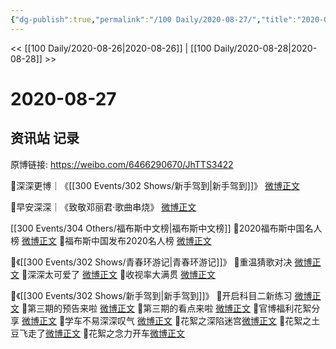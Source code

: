 ```yaml
---
{"dg-publish":true,"permalink":"/100 Daily/2020-08-27/","title":"2020-08-27","created":"2023-04-07T12:29:28.577+08:00","updated":"2023-04-07T12:31:18.092+08:00"}
---
```



<< [[100 Daily/2020-08-26\|2020-08-26]] | [[100 Daily/2020-08-28\|2020-08-28]] >>

# 2020-08-27

## 资讯站 记录

原博链接: https://weibo.com/6466290670/JhTTS3422

🌟深深更博｜《[[300 Events/302 Shows/新手驾到\|新手驾到]]》 [微博正文](https://m.weibo.cn/6466290670/4542648469687788)

🌟早安深深｜《致敬邓丽君·歌曲串烧》 [微博正文](https://m.weibo.cn/6466290670/4542441028325194)

[[300 Events/304 Others/福布斯中文榜\|福布斯中文榜]]
🌟2020福布斯中国名人榜 [微博正文](https://m.weibo.cn/6466290670/4542555494297998)
🌟福布斯中国发布2020名人榜 [微博正文](https://m.weibo.cn/6466290670/4542553943444200)

🌟《[[300 Events/302 Shows/青春环游记\|青春环游记]]》
🌱重温猜歌对决 [微博正文](https://m.weibo.cn/6466290670/4542567876668155)
🌱深深太可爱了 [微博正文](https://m.weibo.cn/6466290670/4542509689079949)
🌱收视率大满贯 [微博正文](https://m.weibo.cn/6466290670/4542493369308747)

🌟《[[300 Events/302 Shows/新手驾到\|新手驾到]]》
🌱开启科目二新练习 [微博正文](https://m.weibo.cn/6466290670/4542559266014477)
🌱第三期的预告来啦 [微博正文](https://m.weibo.cn/6466290670/4542558074573820)
🌱第三期的看点来啦 [微博正文](https://m.weibo.cn/6466290670/4542512293487334)
🌱官博福利花絮分享 [微博正文](https://m.weibo.cn/6466290670/4542499761427955)
🌱学车不易深深叹气 [微博正文](https://m.weibo.cn/6466290670/4542664123623178)
🌱花絮之深陷迷宫[微博正文](https://m.weibo.cn/6466290670/4542670124354230)
🌱花絮之土豆飞走了[微博正文](https://m.weibo.cn/6466290670/4542671039765918)
🌱花絮之念力开车[微博正文](https://m.weibo.cn/6466290670/4542677682505882)

